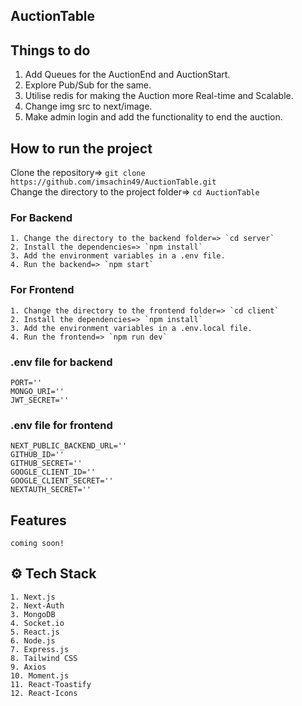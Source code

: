 ## AuctionTable  

## Things to do
1. Add Queues for the AuctionEnd and AuctionStart.
2. Explore Pub/Sub for the same.
3. Utilise redis for making the Auction more Real-time and Scalable.
4. Change img src to next/image.
5. Make admin login and add the functionality to end the auction.

## How to run the project
   Clone the repository=> `git clone https://github.com/imsachin49/AuctionTable.git`   
   Change the directory to the project folder=> `cd AuctionTable`

### For Backend
    1. Change the directory to the backend folder=> `cd server`
    2. Install the dependencies=> `npm install`
    3. Add the environment variables in a .env file.
    4. Run the backend=> `npm start`

### For Frontend
    1. Change the directory to the frontend folder=> `cd client`
    2. Install the dependencies=> `npm install`
    3. Add the environment variables in a .env.local file.
    4. Run the frontend=> `npm run dev`

### .env file for backend
```
PORT=''
MONGO_URI=''
JWT_SECRET=''
```

### .env file for frontend
```
NEXT_PUBLIC_BACKEND_URL=''
GITHUB_ID=''
GITHUB_SECRET=''
GOOGLE_CLIENT_ID=''
GOOGLE_CLIENT_SECRET=''
NEXTAUTH_SECRET=''
```

## Features
    coming soon!

## ⚙️ Tech Stack
    1. Next.js
    2. Next-Auth
    3. MongoDB
    4. Socket.io
    5. React.js
    6. Node.js
    7. Express.js
    8. Tailwind CSS
    9. Axios
    10. Moment.js
    11. React-Toastify
    12. React-Icons